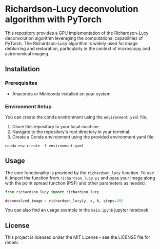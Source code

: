 # Richardson-Lucy deconvolution algorithm with PyTorch

This repository provides a GPU implementation of the Richardson-Lucy deconvolution algorithm leveraging the computational capabilities of PyTorch. The Richardson-Lucy algorithm is widely used for image deblurring and restoration, particularly in the context of microscopy and astronomical imaging.

## Installation

### Prerequisites

- Anaconda or Miniconda installed on your system

### Environment Setup

You can create the conda environment using the ``environment.yaml`` file.

1. Clone this repository to your local machine.
2. Navigate to the repository's root directory in your terminal.
3. Create a Conda environment using the provided environment.yaml file:

```shell
conda env create -f environment.yaml
```

## Usage

The core functionality is provided by the ``richardson_lucy`` function. To use it, import the function from ``richardson_lucy.py`` and pass your image along with the point spread function (PSF) and other parameters as needed.

```python
from richardson_lucy import richardson_lucy

deconvolved_image = richardson_lucy(y, x, k, steps=20)
```

You can also find an usage example in the ``main.ipynb`` jupyter notebook.

## License

This project is licensed under the MIT License - see the LICENSE file for details.